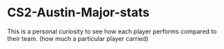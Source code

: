 # CS2-Austin-Major-stats
This is a personal curiosity to see how each player performs compared to their team. (how much a particular player carried)
